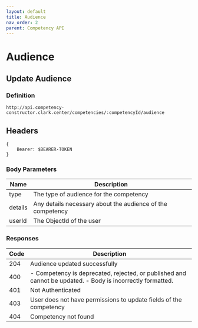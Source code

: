 ```yaml
---
layout: default
title: Audience
nav_order: 2
parent: Competency API
---
```

# Audience
## Update Audience

### Definition
```
http://api.competency-constructor.clark.center/competencies/:competencyId/audience
```

## Headers
```
{
    Bearer: $BEARER-TOKEN
}
```

### Body Parameters

| Name | Description |
| ----------- | ----------- |
| type | The type of audience for the competency |
| details | Any details necessary about the audience of the competency |
| userId | The ObjectId of the user |

### Responses

| Code | Description |
| ----------- | ----------- |
| 204 | Audience updated successfully |
| 400 | - Competency is deprecated, rejected, or published and cannot be updated. - Body is incorrectly formatted. |
| 401 | Not Authenticated  |
| 403 | User does not have permissions to update fields of the competency |
| 404 | Competency not found |



